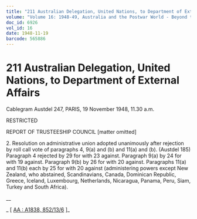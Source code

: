 ```yaml
---
title: "211 Australian Delegation, United Nations, to Department of External Affairs"
volume: "Volume 16: 1948-49, Australia and the Postwar World - Beyond the Region"
doc_id: 6926
vol_id: 16
date: 1948-11-19
barcode: 565886
---
```


# 211 Australian Delegation, United Nations, to Department of External Affairs

Cablegram Austdel 247, PARIS, 19 November 1948, 11.30 a.m.

RESTRICTED

REPORT OF TRUSTEESHIP COUNCIL [matter omitted]

2\. Resolution on administrative union adopted unanimously after rejection by roll call vote of paragraphs 4, 9(a) and (b) and 11(a) and (b). (Austdel 185) Paragraph 4 rejected by 29 for with 23 against. Paragraph 9(a) by 24 for with 19 against. Paragraph 9(b) by 26 for with 20 against. Paragraphs 11(a) and 11(b) each by 25 for with 20 against (administering powers except New Zealand, who abstained, Scandinavians, Canada, Dominican Republic, Greece, Iceland, Luxembourg, Netherlands, Nicaragua, Panama, Peru, Siam, Turkey and South Africa).

__

_ [ [AA : A1838, 852/13/6](http://www.naa.gov.au/cgi-bin/Search?O=I&Number=565886) ]_
